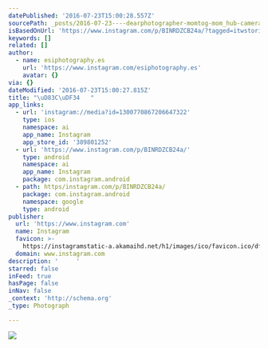 ```yaml
---
datePublished: '2016-07-23T15:00:28.557Z'
sourcePath: _posts/2016-07-23----dearphotographer-momtog-mom_hub-cameramama-cli.md
isBasedOnUrl: 'https://www.instagram.com/p/BINRDZCB24a/?tagged=itwstories'
keywords: []
related: []
author:
  - name: esiphotography.es
    url: 'https://www.instagram.com/esiphotography.es'
    avatar: {}
via: {}
dateModified: '2016-07-23T15:00:27.815Z'
title: "\uD83C\uDF34   "
app_links:
  - url: 'instagram://media?id=1300770867206647322'
    type: ios
    namespace: ai
    app_name: Instagram
    app_store_id: '389801252'
  - url: 'https://www.instagram.com/p/BINRDZCB24a/'
    type: android
    namespace: ai
    app_name: Instagram
    package: com.instagram.android
  - path: https/instagram.com/p/BINRDZCB24a/
    package: com.instagram.android
    namespace: google
    type: android
publisher:
  url: 'https://www.instagram.com'
  name: Instagram
  favicon: >-
    https://instagramstatic-a.akamaihd.net/h1/images/ico/favicon.ico/dfa85bb1fd63.ico
  domain: www.instagram.com
description: '     '
starred: false
inFeed: true
hasPage: false
inNav: false
_context: 'http://schema.org'
_type: Photograph

---
```

![     ](https://imgflo.herokuapp.com/graph/vahj1ThiexotieMo/efa496800e2641b6910fe41bcee754b3/croprotate.jpg?cropheight=441&cropwidth=640&degrees=0&input=https%3A%2F%2Fscontent.cdninstagram.com%2Ft51.2885-15%2Fs640x640%2Fsh0.08%2Fe35%2F13735971_2066837516874892_585437731_n.jpg%3Fig_cache_key%3DMTMwMDc3MDg2NzIwNjY0NzMyMg%253D%253D.2&x=0&y=103)